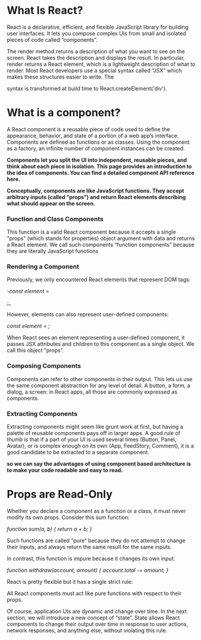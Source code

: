 # What Is React?

React is a declarative, efficient, and flexible JavaScript library for building user interfaces. It lets you compose complex UIs from small and isolated pieces of code called “components”.

The render method returns a description of what you want to see on the screen. React takes the description and displays the result. In particular, render returns a React element, which is a lightweight description of what to render. Most React developers use a special syntax called “JSX” which makes these structures easier to write. The <div /> syntax is transformed at build time to React.createElement('div').

# What is a component?

A React component is a reusable piece of code used to define the appearance, behavior, and state of a portion of a web app’s interface. Components are defined as functions or as classes. Using the component as a factory, an infinite number of component instances can be created.

 **Components let you split the UI into independent, reusable pieces, and think about each piece in isolation. This page provides an introduction to the idea of components. You can find a detailed component API reference here.**

 **Conceptually, components are like JavaScript functions. They accept arbitrary inputs (called “props”) and return React elements describing what should appear on the screen.**


 ### Function and Class Components
 This function is a valid React component because it accepts a single “props” (which stands for properties) object argument with data and returns a React element. We call such components “function components” because they are literally JavaScript functions

 ### Rendering a Component
 Previously, we only encountered React elements that represent DOM tags:

*-const element = <div />;_*

However, elements can also represent user-defined components:

*_const element = <Welcome name="Sara" />;_*

When React sees an element representing a user-defined component, it passes JSX attributes and children to this component as a single object. We call this object “props”.
 

 ### Composing Components

 Components can refer to other components in their output. This lets us use the same component abstraction for any level of detail. A button, a form, a dialog, a screen: in React apps, all those are commonly expressed as components.

 ### Extracting Components

 Extracting components might seem like grunt work at first, but having a palette of reusable components pays off in larger apps. A good rule of thumb is that if a part of your UI is used several times (Button, Panel, Avatar), or is complex enough on its own (App, FeedStory, Comment), it is a good candidate to be extracted to a separate component.

 **so we can say  the advantages of using component based architecture is to make your code readable and easy to read.**


 # Props are Read-Only

Whether you declare a component as a function or a class, it must never modify its own props. Consider this sum function:

*_function sum(a, b) {
  return a + b;
}_*

Such functions are called “pure” because they do not attempt to change their inputs, and always return the same result for the same inputs.

In contrast, this function is impure because it changes its own input:

*_function withdraw(account, amount) {
  account.total -= amount;
}_*

React is pretty flexible but it has a single strict rule:

All React components must act like pure functions with respect to their props.

Of course, application UIs are dynamic and change over time. In the next section, we will introduce a new concept of “state”. State allows React components to change their output over time in response to user actions, network responses, and anything else, without violating this rule.
